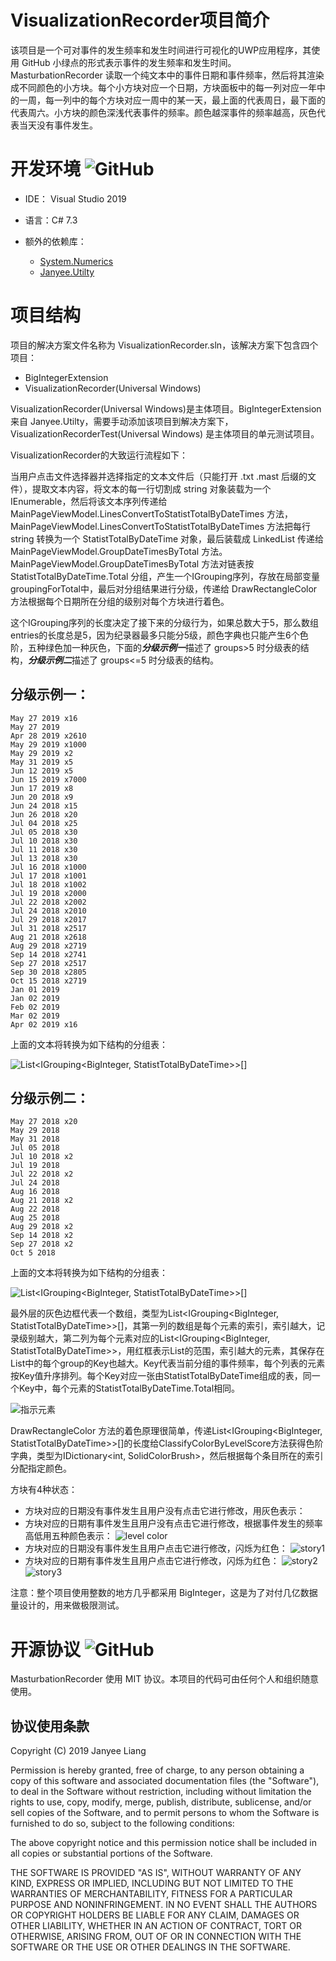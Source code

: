 # VisualizationRecorder项目简介
该项目是一个可对事件的发生频率和发生时间进行可视化的UWP应用程序，其使用 GitHub 小绿点的形式表示事件的发生频率和发生时间。MasturbationRecorder 读取一个纯文本中的事件日期和事件频率，然后将其渲染成不同颜色的小方块。每个小方块对应一个日期，方块面板中的每一列对应一年中的一周，每一列中的每个方块对应一周中的某一天，最上面的代表周日，最下面的代表周六。小方块的颜色深浅代表事件的频率。颜色越深事件的频率越高，灰色代表当天没有事件发生。

# 开发环境  ![GitHub](https://img.shields.io/badge/csharp-7.3-blue.svg)
+ IDE： Visual Studio 2019
+ 语言：C# 7.3
+ 额外的依赖库：
  + [System.Numerics][1]
  + [Janyee.Utilty][2]
  
  [1]: https://docs.microsoft.com/en-us/dotnet/api/system.numerics?view=netframework-4.8
  [2]: https://github.com/LiangJianyi/SundryUtilty/tree/master/.NET%20Standard/BigIntegerExtension
  
# 项目结构
项目的解决方案文件名称为 VisualizationRecorder.sln，该解决方案下包含四个项目：
+ BigIntegerExtension
+ VisualizationRecorder(Universal Windows)

VisualizationRecorder(Universal Windows)是主体项目。BigIntegerExtension 来自 Janyee.Utilty，需要手动添加该项目到解决方案下，VisualizationRecorderTest(Universal Windows) 是主体项目的单元测试项目。

VisualizationRecorder的大致运行流程如下：

当用户点击文件选择器并选择指定的文本文件后（只能打开 .txt .mast 后缀的文件），提取文本内容，将文本的每一行切割成 string 对象装载为一个 IEnumerable<string>，然后将该文本序列传递给 MainPageViewModel.LinesConvertToStatistTotalByDateTimes 方法，MainPageViewModel.LinesConvertToStatistTotalByDateTimes 方法把每行 string 转换为一个 StatistTotalByDateTime 对象，最后装载成 LinkedList<StatistTotalByDateTime> 传递给 MainPageViewModel.GroupDateTimesByTotal 方法。MainPageViewModel.GroupDateTimesByTotal 方法对链表按 StatistTotalByDateTime.Total 分组，产生一个IGrouping序列，存放在局部变量groupingForTotal中，最后对分组结果进行分级，传递给 DrawRectangleColor 方法根据每个日期所在分组的级别对每个方块进行着色。
  
这个IGrouping序列的长度决定了接下来的分级行为，如果总数大于5，那么数组entries的长度总是5，因为纪录器最多只能分5级，颜色字典也只能产生6个色阶，五种绿色加一种灰色，下面的***分级示例一***描述了 groups>5 时分级表的结构，***分级示例二***描述了 groups<=5 时分级表的结构。
  
## 分级示例一：

```
May 27 2019 x16
May 27 2019
Apr 28 2019 x2610
May 29 2019 x1000
May 29 2019 x2
May 31 2019 x5
Jun 12 2019 x5
Jun 15 2019 x7000
Jun 17 2019 x8
Jun 20 2018 x9
Jun 24 2018 x15
Jun 26 2018 x20
Jul 04 2018 x25
Jul 05 2018 x30
Jul 10 2018 x30
Jul 11 2018 x30
Jul 13 2018 x30
Jul 16 2018 x1000
Jul 17 2018 x1001
Jul 18 2018 x1002
Jul 19 2018 x2000
Jul 22 2018 x2002
Jul 24 2018 x2010
Jul 29 2018 x2017
Jul 31 2018 x2517
Aug 21 2018 x2618
Aug 29 2018 x2719
Sep 14 2018 x2741
Sep 27 2018 x2517
Sep 30 2018 x2805
Oct 15 2018 x2719
Jan 01 2019
Jan 02 2019
Feb 02 2019
Mar 02 2019
Apr 02 2019 x16
```

上面的文本将转换为如下结构的分组表：

![List<IGrouping<BigInteger, StatistTotalByDateTime>>[]](https://github.com/LiangJianyi/liangjianyi.github.io/raw/master/image/%E5%88%86%E7%BA%A7%E8%A1%A8%E7%BB%93%E6%9E%84.jpg)


## 分级示例二：

```
May 27 2018 x20
May 29 2018
May 31 2018
Jul 05 2018
Jul 10 2018 x2
Jul 19 2018
Jul 22 2018 x2
Jul 24 2018
Aug 16 2018
Aug 21 2018 x2
Aug 22 2018
Aug 25 2018
Aug 29 2018 x2
Sep 14 2018 x2
Sep 27 2018 x2
Oct 5 2018
```

上面的文本将转换为如下结构的分组表：

![List<IGrouping<BigInteger, StatistTotalByDateTime>>[]](https://github.com/LiangJianyi/liangjianyi.github.io/raw/master/image/%E5%88%86%E7%BA%A7%E8%A1%A8%E7%BB%93%E6%9E%842.jpg)


最外层的灰色边框代表一个数组，类型为List<IGrouping<BigInteger, StatistTotalByDateTime>>[]，其第一列的数组是每个元素的索引，索引越大，记录级别越大，第二列为每个元素对应的List<IGrouping<BigInteger, StatistTotalByDateTime>>，用红框表示List的范围，索引越大的元素，其保存在List中的每个group的Key也越大。Key代表当前分组的事件频率，每个列表的元素按Key值升序排列。每个Key对应一张由StatistTotalByDateTime组成的表，同一个Key中，每个元素的StatistTotalByDateTime.Total相同。

![指示元素](https://github.com/LiangJianyi/liangjianyi.github.io/raw/master/image/%E6%8C%87%E7%A4%BA%E5%85%83%E7%B4%A0.jpg)

DrawRectangleColor 方法的着色原理很简单，传递List<IGrouping<BigInteger, StatistTotalByDateTime>>[]的长度给ClassifyColorByLevelScore方法获得色阶字典，类型为IDictionary<int, SolidColorBrush>，然后根据每个条目所在的索引分配指定颜色。

方块有4种状态：
+ 方块对应的日期没有事件发生且用户没有点击它进行修改，用灰色表示：
+ 方块对应的日期有事件发生且用户没有点击它进行修改，根据事件发生的频率高低用五种颜色表示：
![level color](https://github.com/LiangJianyi/liangjianyi.github.io/blob/master/image/level%20color.png)
+ 方块对应的日期没有事件发生且用户点击它进行修改，闪烁为红色：
![story1](https://github.com/LiangJianyi/liangjianyi.github.io/blob/master/image/story1.gif)
+ 方块对应的日期有事件发生且用户点击它进行修改，闪烁为红色： 
![story2](https://github.com/LiangJianyi/liangjianyi.github.io/blob/master/image/story2.gif) 
![story3](https://github.com/LiangJianyi/liangjianyi.github.io/blob/master/image/story3.gif)

  
注意：整个项目使用整数的地方几乎都采用 BigInteger，这是为了对付几亿数据量设计的，用来做极限测试。

# 开源协议  ![GitHub](https://img.shields.io/github/license/Liangjianyi/MasturbationRecorder.svg?style=popout)
MasturbationRecorder 使用 MIT 协议。本项目的代码可由任何个人和组织随意使用。

## 协议使用条款

Copyright (C) 2019 Janyee Liang

Permission is hereby granted, free of charge, to any person obtaining a copy of this software and associated documentation files (the "Software"), to deal in the Software without restriction, including without limitation the rights to use, copy, modify, merge, publish, distribute, sublicense, and/or sell copies of the Software, and to permit persons to whom the Software is furnished to do so, subject to the following conditions:

The above copyright notice and this permission notice shall be included in all copies or substantial portions of the Software.

THE SOFTWARE IS PROVIDED "AS IS", WITHOUT WARRANTY OF ANY KIND, EXPRESS OR IMPLIED, INCLUDING BUT NOT LIMITED TO THE WARRANTIES OF MERCHANTABILITY, FITNESS FOR A PARTICULAR PURPOSE AND NONINFRINGEMENT. IN NO EVENT SHALL THE AUTHORS OR COPYRIGHT HOLDERS BE LIABLE FOR ANY CLAIM, DAMAGES OR OTHER LIABILITY, WHETHER IN AN ACTION OF CONTRACT, TORT OR OTHERWISE, ARISING FROM, OUT OF OR IN CONNECTION WITH THE SOFTWARE OR THE USE OR OTHER DEALINGS IN THE SOFTWARE. 
